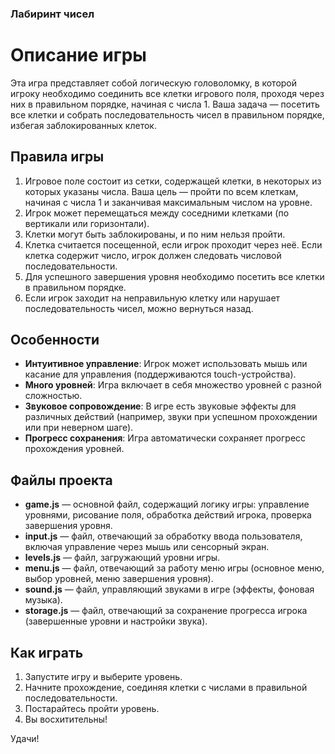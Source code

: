 ### Лабиринт чисел

# Описание игры

Эта игра представляет собой логическую головоломку, в которой игроку необходимо соединить все клетки игрового поля, проходя через них в правильном порядке, начиная с числа 1. Ваша задача — посетить все клетки и собрать последовательность чисел в правильном порядке, избегая заблокированных клеток.

## Правила игры
1. Игровое поле состоит из сетки, содержащей клетки, в некоторых из которых указаны числа. Ваша цель — пройти по всем клеткам, начиная с числа 1 и заканчивая максимальным числом на уровне.
2. Игрок может перемещаться между соседними клетками (по вертикали или горизонтали).
3. Клетки могут быть заблокированы, и по ним нельзя пройти.
4. Клетка считается посещенной, если игрок проходит через неё. Если клетка содержит число, игрок должен следовать числовой последовательности.
5. Для успешного завершения уровня необходимо посетить все клетки в правильном порядке.
6. Если игрок заходит на неправильную клетку или нарушает последовательность чисел, можно вернуться назад.

## Особенности
- **Интуитивное управление**: Игрок может использовать мышь или касание для управления (поддерживаются touch-устройства).
- **Много уровней**: Игра включает в себя множество уровней с разной сложностью.
- **Звуковое сопровождение**: В игре есть звуковые эффекты для различных действий (например, звуки при успешном прохождении или при неверном шаге).
- **Прогресс сохранения**: Игра автоматически сохраняет прогресс прохождения уровней.

## Файлы проекта
- **game.js** — основной файл, содержащий логику игры: управление уровнями, рисование поля, обработка действий игрока, проверка завершения уровня.
- **input.js** — файл, отвечающий за обработку ввода пользователя, включая управление через мышь или сенсорный экран.
- **levels.js** — файл, загружающий уровни игры.
- **menu.js** — файл, отвечающий за работу меню игры (основное меню, выбор уровней, меню завершения уровня).
- **sound.js** — файл, управляющий звуками в игре (эффекты, фоновая музыка).
- **storage.js** — файл, отвечающий за сохранение прогресса игрока (завершенные уровни и настройки звука).

## Как играть
1. Запустите игру и выберите уровень.
2. Начните прохождение, соединяя клетки с числами в правильной последовательности.
3. Постарайтесь пройти уровень.
4. Вы восхитительны!

Удачи!